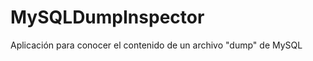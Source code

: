 MySQLDumpInspector
==================

Aplicación para conocer el contenido de un archivo "dump" de MySQL
